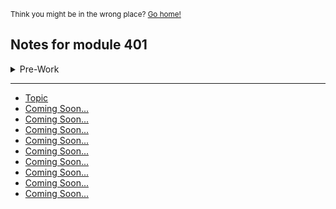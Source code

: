 <sub>Think you might be in the wrong place? [Go home!](../README.md)</sub>

## Notes for module 401
<details>
<summary>Pre-Work</summary>

   - <a href="/401/commandLine.md">Command Line</a>

</details>

<hr>

* [Topic](class1Notes.md)
* [Coming Soon...](holder.md)
* [Coming Soon...](holder.md)
* [Coming Soon...](holder.md)
* [Coming Soon...](holder.md)
* [Coming Soon...](holder.md)
* [Coming Soon...](holder.md)
* [Coming Soon...](holder.md)
* [Coming Soon...](holder.md)
* [Coming Soon...](holder.md)